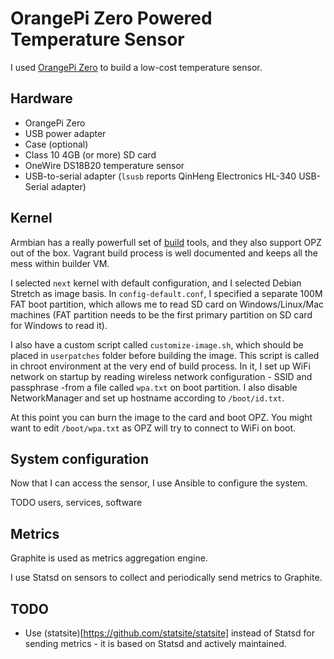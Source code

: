 # OrangePi Zero Powered Temperature Sensor

I used [OrangePi Zero](http://www.orangepi.org/orangepizero/) to build a
low-cost temperature sensor.

## Hardware

* OrangePi Zero
* USB power adapter
* Case (optional)
* Class 10 4GB (or more) SD card
* OneWire DS18B20 temperature sensor
* USB-to-serial adapter (`lsusb` reports QinHeng Electronics HL-340 USB-Serial adapter)

## Kernel

Armbian has a really powerfull set of [build](https://github.com/armbian/build)
tools, and they also support OPZ out of the box. Vagrant build process is well
documented and keeps all the mess within builder VM.

I selected `next` kernel with default configuration, and I selected Debian
Stretch as image basis. In `config-default.conf`, I specified a separate 100M
FAT boot partition, which allows me to read SD card on Windows/Linux/Mac
machines (FAT partition needs to be the first primary partition on SD card for
Windows to read it).

I also have a custom script called `customize-image.sh`, which should be placed
in `userpatches` folder before building the image. This script is called in
chroot environment at the very end of build process. In it, I set up WiFi
network on startup by reading wireless network configuration - SSID and
passphrase -from a file called `wpa.txt` on boot partition. I also disable
NetworkManager and set up hostname according to `/boot/id.txt`.

At this point you can burn the image to the card and boot OPZ. You might want
to edit `/boot/wpa.txt` as OPZ will try to connect to WiFi on boot.

## System configuration

Now that I can access the sensor, I use Ansible to configure the system.

TODO users, services, software

## Metrics

Graphite is used as metrics aggregation engine.

I use Statsd on sensors to collect and periodically send metrics to Graphite.

## TODO

* Use (statsite)[https://github.com/statsite/statsite] instead of Statsd for
  sending metrics - it is based on Statsd and actively maintained.
